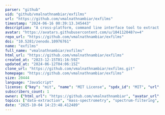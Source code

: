 ```yaml
---
parser: "github"
uid: "github/vmalnathnambiar/exfilms"
url: "https://github.com/vmalnathnambiar/exfilms"
timestamp: "2024-06-16 00:39:13.345443"
description: "A cross-platform, command line interface tool to extract mass spectrometry data from mzML formatted files, with filtering capabilities."
avatar: "https://avatars.githubusercontent.com/u/104112048?v=4"
repo_url: "https://github.com/vmalnathnambiar/exfilms"
doi: "10.5281/zenodo.10976761"
name: "exfilms"
full_name: "vmalnathnambiar/exfilms"
html_url: "https://github.com/vmalnathnambiar/exfilms"
created_at: "2023-12-15T01:16:59Z"
updated_at: "2024-06-12T04:06:15Z"
clone_url: "https://github.com/vmalnathnambiar/exfilms.git"
homepage: "https://github.com/vmalnathnambiar/exfilms"
size: 20444
language: "JavaScript"
license: {"key": "mit", "name": "MIT License", "spdx_id": "MIT", "url": "https://api.github.com/licenses/mit", "node_id": "MDc6TGljZW5zZTEz"}
subscribers_count: 1
owner: {"html_url": "https://github.com/vmalnathnambiar", "avatar_url": "https://avatars.githubusercontent.com/u/104112048?v=4", "login": "vmalnathnambiar", "type": "User"}
topics: ["data-extraction", "mass-spectrometry", "spectrum-filtering", "command-line-tool", "data-standardisation", "open-source"]
date: "2025-10-04 14:23:48.412489"
---
```

